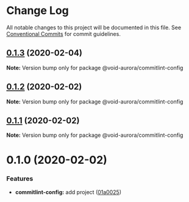 # Change Log

All notable changes to this project will be documented in this file.
See [Conventional Commits](https://conventionalcommits.org) for commit guidelines.

## [0.1.3](https://github.com/void-aurora/toolkit/compare/@void-aurora/commitlint-config@0.1.2...@void-aurora/commitlint-config@0.1.3) (2020-02-04)

**Note:** Version bump only for package @void-aurora/commitlint-config

## [0.1.2](https://github.com/void-aurora/toolkit/compare/@void-aurora/commitlint-config@0.1.1...@void-aurora/commitlint-config@0.1.2) (2020-02-02)

**Note:** Version bump only for package @void-aurora/commitlint-config

## [0.1.1](https://github.com/void-aurora/toolkit/compare/@void-aurora/commitlint-config@0.1.0...@void-aurora/commitlint-config@0.1.1) (2020-02-02)

**Note:** Version bump only for package @void-aurora/commitlint-config

# 0.1.0 (2020-02-02)

### Features

- **commitlint-config:** add project ([01a0025](https://github.com/void-aurora/toolkit/commit/01a00258655e9036efaaae8d98281635bf2f40ef))
